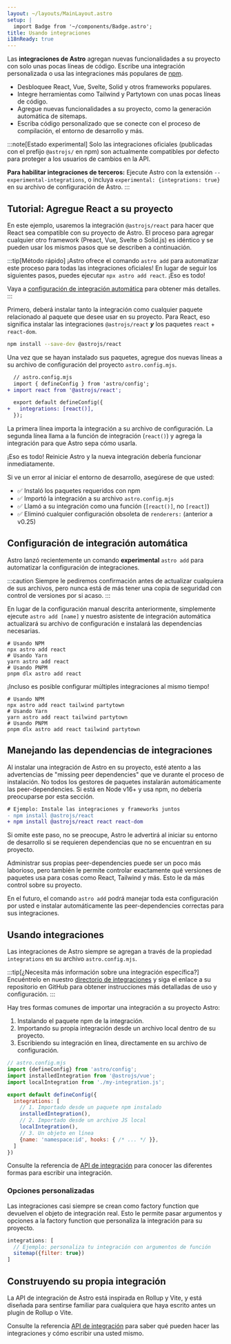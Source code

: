 ```yaml
---
layout: ~/layouts/MainLayout.astro
setup: |
  import Badge from '~/components/Badge.astro';
title: Usando integraciones
i18nReady: true
---
```


Las **integraciones de Astro** agregan nuevas funcionalidades a su proyecto con solo unas pocas líneas de código. Escribe una integración personalizada o usa las integraciones más populares de [npm](https://www.npmjs.com/search?q=keywords%3Aastro-component&ranking=popularity).

- Desbloquee React, Vue, Svelte, Solid y otros frameworks populares.
- Integre herramientas como Tailwind y Partytown con unas pocas líneas de código.
- Agregue nuevas funcionalidades a su proyecto, como la generación automática de sitemaps.
- Escriba código personalizado que se conecte con el proceso de compilación, el entorno de desarrollo y más.

:::note[Estado experimental]
Solo las integraciones oficiales (publicadas con el prefijo `@astrojs/` en npm) son actualmente compatibles por defecto para proteger a los usuarios de cambios en la API.

**Para habilitar integraciones de terceros:** Ejecute Astro con la extensión `--experimental-integrations`, o incluya `experimental: {integrations: true}` en su archivo de configuración de Astro.
:::

## Tutorial: Agregue React a su proyecto

En este ejemplo, usaremos la integración `@astrojs/react` para hacer que React sea compatible con su proyecto de Astro. El proceso para agregar cualquier otro framework (Preact, Vue, Svelte o Solid.js) es idéntico y se pueden usar los mismos pasos que se describen a continuación.

:::tip[Método rápido]
¡Astro ofrece el comando `astro add` para automatizar este proceso para todas las integraciones oficiales! En lugar de seguir los siguientes pasos, puedes ejecutar `npx astro add react`. ¡Eso es todo!

Vaya a [configuración de integración automática](/es/guides/integrations-guide/#configuración-de-integración-automática) para obtener más detalles.
:::

Primero, deberá instalar tanto la integración como cualquier paquete relacionado al paquete que desee usar en su proyecto. Para React, eso significa instalar las integraciones `@astrojs/react` ***y*** los paquetes `react` + `react-dom`.

```bash
npm install --save-dev @astrojs/react
```

Una vez que se hayan instalado sus paquetes, agregue dos nuevas líneas a su archivo de configuración del proyecto `astro.config.mjs`.

```diff
  // astro.config.mjs
  import { defineConfig } from 'astro/config';
+ import react from '@astrojs/react';

  export default defineConfig({
+   integrations: [react()],
  });
```

La primera línea importa la integración a su archivo de configuración. La segunda línea llama a la función de integración (`react()`) y agrega la integración para que Astro sepa cómo usarla.

¡Eso es todo! Reinicie Astro y la nueva integración debería funcionar inmediatamente.

Si ve un error al iniciar el entorno de desarrollo, asegúrese de que usted:

- ✅ Instaló los paquetes requeridos con npm
- ✅ Importó la integración a su archivo `astro.config.mjs`
- ✅ Llamó a su integración como una función (`[react()]`, no `[react]`)
- ✅ Eliminó cualquier configuración obsoleta de `renderers:` (anterior a v0.25)

## Configuración de integración automática

Astro lanzó recientemente un comando **experimental** `astro add` para automatizar la configuración de integraciones.

:::caution
Siempre le pediremos confirmación antes de actualizar cualquiera de sus archivos, pero nunca está de más tener una copia de seguridad con control de versiones por si acaso.
:::

En lugar de la configuración manual descrita anteriormente, simplemente ejecute `astro add [name]` y nuestro asistente de integración automática actualizará su archivo de configuración e instalará las dependencias necesarias.

```shell
# Usando NPM
npx astro add react
# Usando Yarn
yarn astro add react
# Usando PNPM
pnpm dlx astro add react
```

¡Incluso es posible configurar múltiples integraciones al mismo tiempo!

```shell
# Usando NPM
npx astro add react tailwind partytown
# Usando Yarn
yarn astro add react tailwind partytown
# Usando PNPM
pnpm dlx astro add react tailwind partytown
```

## Manejando las dependencias de integraciones

Al instalar una integración de Astro en su proyecto, esté atento a las advertencias de "missing peer dependencies" que ve durante el proceso de instalación. No todos los gestores de paquetes instalarán automáticamente las peer-dependencies. Si está en Node v16+ y usa npm, no debería preocuparse por esta sección.

```diff
# Ejemplo: Instale las integraciones y frameworks juntos
- npm install @astrojs/react
+ npm install @astrojs/react react react-dom
```

Si omite este paso, no se preocupe, Astro le advertirá al iniciar su entorno de desarrollo si se requieren dependencias que no se encuentran en su proyecto.

Administrar sus propias peer-dependencies puede ser un poco más laborioso, pero también le permite controlar exactamente qué versiones de paquetes usa para cosas como React, Tailwind y más. Esto le da más control sobre su proyecto.

En el futuro, el comando `astro add` podrá manejar toda esta configuración por usted e instalar automáticamente las peer-dependencies correctas para sus integraciones.

## Usando integraciones

Las integraciones de Astro siempre se agregan a través de la propiedad `integrations` en su archivo `astro.config.mjs`.

:::tip[¿Necesita más información sobre una integración específica?]
Encuéntrelo en nuestro [directorio de integraciones](https://astro.build/integrations/) y siga el enlace a su repositorio en GitHub para obtener instrucciones más detalladas de uso y configuración.
:::

Hay tres formas comunes de importar una integración a su proyecto Astro:
1. Instalando el paquete npm de la integración.
2. Importando su propia integración desde un archivo local dentro de su proyecto.
3. Escribiendo su integración en línea, directamente en su archivo de configuración.

```js
// astro.config.mjs
import {defineConfig} from 'astro/config';
import installedIntegration from '@astrojs/vue';
import localIntegration from './my-integration.js';

export default defineConfig({
  integrations: [
    // 1. Importado desde un paquete npm instalado
    installedIntegration(),
    // 2. Importado desde un archivo JS local
    localIntegration(),
    // 3. Un objeto en línea
    {name: 'namespace:id', hooks: { /* ... */ }},
  ]
})
```

Consulte la referencia de [API de integración](/es/reference/integrations-reference/) para conocer las diferentes formas para escribir una integración.

### Opciones personalizadas

Las integraciones casi siempre se crean como factory function que devuelven el objeto de integración real. Esto le permite pasar argumentos y opciones a la factory function que personaliza la integración para su proyecto.

```js
integrations: [
  // Ejemplo: personaliza tu integración con argumentos de función
  sitemap({filter: true})
]
```

## Construyendo su propia integración

La API de integración de Astro está inspirada en Rollup y Vite, y está diseñada para sentirse familiar para cualquiera que haya escrito antes un plugin de Rollup o Vite.

Consulte la referencia [API de integración](/es/reference/integrations-reference/) para saber qué pueden hacer las integraciones y cómo escribir una usted mismo.
